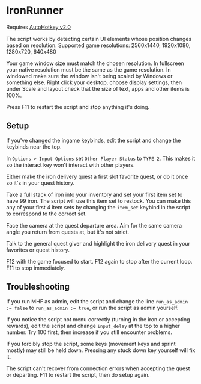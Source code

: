 # IronRunner
Requires [AutoHotkey v2.0](https://www.autohotkey.com/)

The script works by detecting certain UI elements whose position changes based on resolution. Supported game resolutions: 2560x1440, 1920x1080, 1280x720, 640x480

Your game window size must match the chosen resolution. In fullscreen your native resolution must be the same as the game resolution. In windowed make sure the window isn't being scaled by Windows or something else. Right click your desktop, choose display settings, then under Scale and layout check that the size of text, apps and other items is 100%.

Press F11 to restart the script and stop anything it's doing.

## Setup
If you've changed the ingame keybinds, edit the script and change the keybinds near the top.

In `Options > Input Options` set `Other Player Status` to `TYPE 2`. This makes it so the interact key won't interact with other players.

Either make the iron delivery quest a first slot favorite quest, or do it once so it's in your quest history.

Take a full stack of iron into your inventory and set your first item set to have 99 iron. The script will use this item set to restock. You can make this any of your first 4 item sets by changing the `item_set` keybind in the script to correspond to the correct set.

Face the camera at the quest departure area. Aim for the same camera angle you return from quests at, but it's not strict.

Talk to the general quest giver and highlight the iron delivery quest in your favorites or quest history.

F12 with the game focused to start. F12 again to stop after the current loop. F11 to stop immediately.

## Troubleshooting
If you run MHF as admin, edit the script and change the line `run_as_admin := false` to `run_as_admin := true`, or run the script as admin yourself.

If you notice the script not menu correctly (turning in the iron or accepting rewards), edit the script and change `input_delay` at the top to a higher number. Try 100 first, then increase if you still encounter problems.

If you forcibly stop the script, some keys (movement keys and sprint mostly) may still be held down. Pressing any stuck down key yourself will fix it.

The script can't recover from connection errors when accepting the quest or departing. F11 to restart the script, then do setup again.
